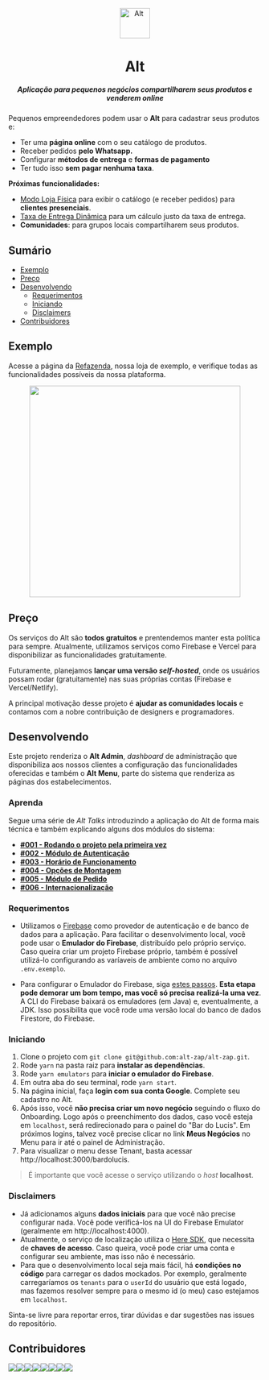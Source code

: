 <p align="center">
  <a href="https://alt.app.br">
    <img alt="Alt" src="https://avatars1.githubusercontent.com/u/68825062?s=200&v=4" width="60" />
  </a>
</p>
<h1 align="center">
  Alt
</h1>
<h5 align="center">Aplicação para pequenos negócios compartilharem seus produtos e venderem online</h5>

Pequenos empreendedores podem usar o **Alt** para cadastrar seus produtos e:

- Ter uma **página online** com o seu catálogo de produtos.
- Receber pedidos **pelo Whatsapp.**
- Configurar **métodos de entrega** e **formas de pagamento**
- Ter tudo isso **sem pagar nenhuma taxa**.

**Próximas funcionalidades:**
- [Modo Loja Física](https://github.com/alt-zap/alt-zap/issues/31) para exibir o catálogo (e receber pedidos) para **clientes presenciais**.
- [Taxa de Entrega Dinâmica](https://github.com/alt-zap/alt-zap/issues/52) para um cálculo justo da taxa de entrega.
- **Comunidades**: para grupos locais compartilharem seus produtos.

## Sumário
- [Exemplo](#exemplo)
- [Preço](#preço)
- [Desenvolvendo](#desenvolvendo)
  * [Requerimentos](#requerimentos)
  * [Iniciando](#iniciando)
  * [Disclaimers](#disclaimers)
- [Contribuidores](#contribuidores)

## Exemplo

Acesse a página da [Refazenda](https://refazenda.alt.app.br), nossa loja de exemplo, e verifique todas as funcionalidades possíveis da nossa plataforma.

<p align="center"><img src="https://user-images.githubusercontent.com/18706156/95028569-5ca31a80-0677-11eb-86a8-36041af25369.png" width="420" /></p>

## Preço

Os serviços do Alt são **todos gratuitos** e prentendemos manter esta política para sempre. Atualmente, utilizamos serviços como Firebase e Vercel para disponibilizar as funcionalidades gratuitamente.

Futuramente, planejamos **lançar uma versão _self-hosted_**, onde os usuários possam rodar (gratuitamente) nas suas próprias contas (Firebase e Vercel/Netlify).

A principal motivação desse projeto é **ajudar as comunidades locais** e contamos com a nobre contribuição de designers e programadores.

## Desenvolvendo

Este projeto renderiza o **Alt Admin**, _dashboard_ de administração que disponibiliza aos nossos clientes a configuração das funcionalidades oferecidas e também o **Alt Menu**, parte do sistema que renderiza as páginas dos estabelecimentos.

### Aprenda

Segue uma série de *Alt Talks* introduzindo a aplicação do Alt de forma mais técnica e também explicando alguns dos módulos do sistema:

- [**#001 - Rodando o projeto pela primeira vez**](https://youtu.be/ydUFnv17sXY)
- [**#002 - Módulo de Autenticação**](https://youtu.be/oW2VlA-SnBQ)
- [**#003 - Horário de Funcionamento**](https://youtu.be/5WDdAMNb1fY)
- [**#004 - Opções de Montagem**](https://youtu.be/xqLUQm44Do8)
- [**#005 - Módulo de Pedido**](https://youtu.be/rIWBrQSNByY)
- [**#006 - Internacionalização**](https://youtu.be/Il1H1h5xeVg)

### Requerimentos
- Utilizamos o [Firebase](https://firebase.google.com) como provedor de autenticação e de banco de dados para a aplicação. Para facilitar o desenvolvimento local, você pode usar o **Emulador do Firebase**, distribuído pelo próprio serviço. Caso queira criar um projeto Firebase próprio, também é possível utilizá-lo configurando as varíaveis de ambiente como no arquivo `.env.exemplo`.

- Para configurar o Emulador do Firebase, siga [estes passos](https://firebase.google.com/docs/rules/emulator-setup). **Esta etapa pode demorar um bom tempo, mas você só precisa realizá-la uma vez**. A CLI do Firebase baixará os emuladores (em Java) e, eventualmente, a JDK. Isso possibilita que você rode uma versão local do banco de dados Firestore, do Firebase.

### Iniciando
1. Clone o projeto com `git clone git@github.com:alt-zap/alt-zap.git`.
2. Rode `yarn` na pasta raiz para **instalar as dependências**.
3. Rode `yarn emulators` para **iniciar o emulador do Firebase**. 
4. Em outra aba do seu terminal, rode `yarn start`.
5. Na página inicial, faça **login com sua conta Google**. Complete seu cadastro no Alt.
6. Após isso, você **não precisa criar um novo negócio** seguindo o fluxo do Onboarding. Logo após o preenchimento dos dados, caso você esteja em `localhost`, será redirecionado para o painel do "Bar do Lucis". Em próximos logins, talvez você precise clicar no link **Meus Negócios** no Menu para ir até o painel de Administração.
7. Para visualizar o menu desse Tenant, basta acessar http://localhost:3000/bardolucis.

> É importante que você acesse o serviço utilizando o _host_ **localhost**.

### Disclaimers
- Já adicionamos alguns **dados iniciais** para que você não precise configurar nada. Você pode verificá-los na UI do Firebase Emulator (geralmente em http://localhost:4000).
- Atualmente, o serviço de localização utiliza o [Here SDK](https://developer.here.com/), que necessita de **chaves de acesso**. Caso queira, você pode criar uma conta e configurar seu ambiente, mas isso não é necessário.
- Para que o desenvolvimento local seja mais fácil, há **condições no código** para carregar os dados mockados. Por exemplo, geralmente carregaríamos os `tenants` para o `userId` do usuário que está logado, mas fazemos resolver sempre para o mesmo id (o meu) caso estejamos em `localhost`.

Sinta-se livre para reportar erros, tirar dúvidas e dar sugestões nas issues do repositório.

## Contribuidores

[![](https://sourcerer.io/fame/pedroespindula/lucis/alt-zap/images/0)](https://sourcerer.io/fame/pedroespindula/lucis/alt-zap/links/0)[![](https://sourcerer.io/fame/pedroespindula/lucis/alt-zap/images/1)](https://sourcerer.io/fame/pedroespindula/lucis/alt-zap/links/1)[![](https://sourcerer.io/fame/pedroespindula/lucis/alt-zap/images/2)](https://sourcerer.io/fame/pedroespindula/lucis/alt-zap/links/2)[![](https://sourcerer.io/fame/pedroespindula/lucis/alt-zap/images/3)](https://sourcerer.io/fame/pedroespindula/lucis/alt-zap/links/3)[![](https://sourcerer.io/fame/pedroespindula/lucis/alt-zap/images/4)](https://sourcerer.io/fame/pedroespindula/lucis/alt-zap/links/4)[![](https://sourcerer.io/fame/pedroespindula/lucis/alt-zap/images/5)](https://sourcerer.io/fame/pedroespindula/lucis/alt-zap/links/5)[![](https://sourcerer.io/fame/pedroespindula/lucis/alt-zap/images/6)](https://sourcerer.io/fame/pedroespindula/lucis/alt-zap/links/6)[![](https://sourcerer.io/fame/pedroespindula/lucis/alt-zap/images/7)](https://sourcerer.io/fame/pedroespindula/lucis/alt-zap/links/7)
